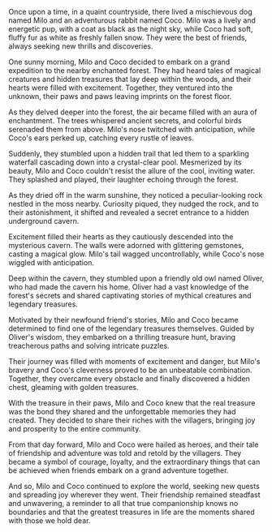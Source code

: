Once upon a time, in a quaint countryside, there lived a mischievous dog named Milo and an adventurous rabbit named Coco. Milo was a lively and energetic pup, with a coat as black as the night sky, while Coco had soft, fluffy fur as white as freshly fallen snow. They were the best of friends, always seeking new thrills and discoveries.

One sunny morning, Milo and Coco decided to embark on a grand expedition to the nearby enchanted forest. They had heard tales of magical creatures and hidden treasures that lay deep within the woods, and their hearts were filled with excitement. Together, they ventured into the unknown, their paws and paws leaving imprints on the forest floor.

As they delved deeper into the forest, the air became filled with an aura of enchantment. The trees whispered ancient secrets, and colorful birds serenaded them from above. Milo's nose twitched with anticipation, while Coco's ears perked up, catching every rustle of leaves.

Suddenly, they stumbled upon a hidden trail that led them to a sparkling waterfall cascading down into a crystal-clear pool. Mesmerized by its beauty, Milo and Coco couldn't resist the allure of the cool, inviting water. They splashed and played, their laughter echoing through the forest.

As they dried off in the warm sunshine, they noticed a peculiar-looking rock nestled in the moss nearby. Curiosity piqued, they nudged the rock, and to their astonishment, it shifted and revealed a secret entrance to a hidden underground cavern.

Excitement filled their hearts as they cautiously descended into the mysterious cavern. The walls were adorned with glittering gemstones, casting a magical glow. Milo's tail wagged uncontrollably, while Coco's nose wiggled with anticipation.

Deep within the cavern, they stumbled upon a friendly old owl named Oliver, who had made the cavern his home. Oliver had a vast knowledge of the forest's secrets and shared captivating stories of mythical creatures and legendary treasures.

Motivated by their newfound friend's stories, Milo and Coco became determined to find one of the legendary treasures themselves. Guided by Oliver's wisdom, they embarked on a thrilling treasure hunt, braving treacherous paths and solving intricate puzzles.

Their journey was filled with moments of excitement and danger, but Milo's bravery and Coco's cleverness proved to be an unbeatable combination. Together, they overcame every obstacle and finally discovered a hidden chest, gleaming with golden treasures.

With the treasure in their paws, Milo and Coco knew that the real treasure was the bond they shared and the unforgettable memories they had created. They decided to share their riches with the villagers, bringing joy and prosperity to the entire community.

From that day forward, Milo and Coco were hailed as heroes, and their tale of friendship and adventure was told and retold by the villagers. They became a symbol of courage, loyalty, and the extraordinary things that can be achieved when friends embark on a grand adventure together.

And so, Milo and Coco continued to explore the world, seeking new quests and spreading joy wherever they went. Their friendship remained steadfast and unwavering, a reminder to all that true companionship knows no boundaries and that the greatest treasures in life are the moments shared with those we hold dear.